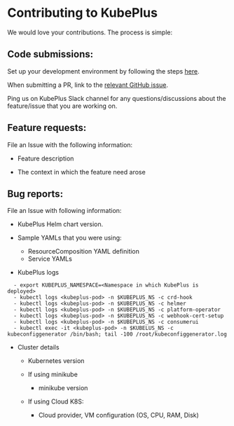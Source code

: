 # Contributing to KubePlus

We would love your contributions. The process is simple:

## Code submissions:

Set up your development environment by following the steps [here](https://github.com/cloud-ark/kubeplus/wiki/Development-and-Testing).

When submitting a PR, link to the [relevant GitHub issue](https://github.com/cloud-ark/kubeplus/issues).

Ping us on KubePlus Slack channel for any questions/discussions about the feature/issue that you are working on.


## Feature requests:

File an Issue with the following information:

  * Feature description

  * The context in which the feature need arose


## Bug reports:

File an Issue with following information:

  * KubePlus Helm chart version.

  * Sample YAMLs that you were using:
    - ResourceComposition YAML definition
    - Service YAMLs

  * KubePlus logs

  ```
    - export KUBEPLUS_NAMESPACE=<Namespace in which KubePlus is deployed>
    - kubectl logs <kubeplus-pod> -n $KUBEPLUS_NS -c crd-hook
    - kubectl logs <kubeplus-pod> -n $KUBEPLUS_NS -c helmer
    - kubectl logs <kubeplus-pod> -n $KUBEPLUS_NS -c platform-operator
    - kubectl logs <kubeplus-pod> -n $KUBEPLUS_NS -c webhook-cert-setup
    - kubectl logs <kubeplus-pod> -n $KUBEPLUS_NS -c consumerui
    - kubectl exec -it <kubeplus-pod> -n $KUBELUS_NS -c kubeconfiggenerator /bin/bash; tail -100 /root/kubeconfiggenerator.log
  ```

  * Cluster details

    * Kubernetes version

    * If using minikube
    
      * minikube version

    * If using Cloud K8S:
  
      * Cloud provider, VM configuration (OS, CPU, RAM, Disk)
